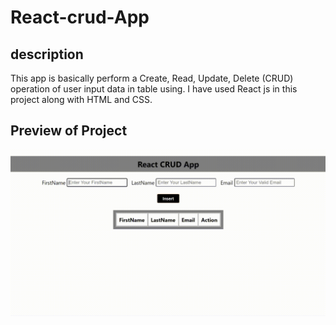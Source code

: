 # React-crud-App

## description
    
This app is basically perform a Create, Read, Update, Delete (CRUD) operation of user input data in table using. I have used React js in this project along with HTML and CSS.



## Preview of Project

![](https://github.com/pradipchavda25/React-crud-App/blob/master/React-App.gif)


